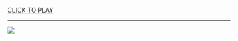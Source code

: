 
<a href="https://premium76.site?title=madden_games_unblocked&ref=13M">CLICK TO PLAY</a></h3>
<hr>

<a href="https://premium76.site?title=madden_games_unblocked&ref=13M"><img src="https://clearcache.store/games.png"></a>


